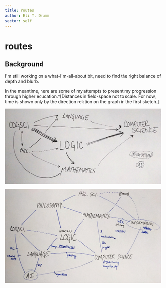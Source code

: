 ```yaml
---
title: routes
author: Eli T. Drumm
sector: self
---
```

<!-- backgrounds and playgrounds -->

# routes

## Background

I'm still working on a what-I'm-all-about bit, need to find the right balance of depth and blurb.

In the meantime, here are some of my attempts to present my progression through higher education.^[Distances in field-space not to scale. For now, time is shown only by the direction relation on the graph in the first sketch.]

![Sketch 1](img/rtemapsketch1.jpg)

![Sketch 2](img/rtemapsketch2.jpg)
































